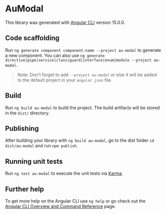 # AuModal

This library was generated with [Angular CLI](https://github.com/angular/angular-cli) version 15.0.0.

## Code scaffolding

Run `ng generate component component-name --project au-modal` to generate a new component. You can also use `ng generate directive|pipe|service|class|guard|interface|enum|module --project au-modal`.
> Note: Don't forget to add `--project au-modal` or else it will be added to the default project in your `angular.json` file. 

## Build

Run `ng build au-modal` to build the project. The build artifacts will be stored in the `dist/` directory.

## Publishing

After building your library with `ng build au-modal`, go to the dist folder `cd dist/au-modal` and run `npm publish`.

## Running unit tests

Run `ng test au-modal` to execute the unit tests via [Karma](https://karma-runner.github.io).

## Further help

To get more help on the Angular CLI use `ng help` or go check out the [Angular CLI Overview and Command Reference](https://angular.io/cli) page.
